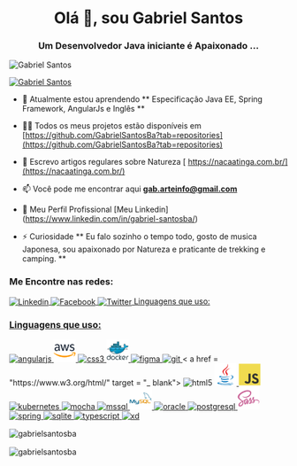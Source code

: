 <h1 align = "center"> Olá 👋, sou Gabriel Santos </h1>
<h3 align = "center"> Um Desenvolvedor Java iniciante é Apaixonado ... </h3>

<p align = "left"> <img src="https://komarev.com/ghpvc/?username=gabrielsantosba&label=Profile%20views&color=0e75b6&style=flat" alt="Gabriel Santos" /> </p>


<p align = "left"> <a href = "https : //github.com/ryo-ma/github-profile-trophy "> <img src="https://scontent.fval1-1.fna.fbcdn.net/v/t1.0-9/121458086_2169036856573187_1114973942487733685_o.jpg?_nc_cat=105&ccb=2&_nc_sid=09cbfe&_nc_ohc=N_3gYAy2Mn4AX_ueX64&_nc_ht=scontent.fval1-1.fna&oh=c6eda0a1110eb501f030f6e6f24743e5&oe=60325D87"alt =" Gabriel Santos"width = "20%" height = "25%"/>
</a> 
</p>
 


- 🌱 Atualmente estou aprendendo ** Especificação Java EE, Spring Framework, AngularJs e Inglês **

- 👨‍💻 Todos os meus projetos estão disponíveis em [https://github.com/GabrielSantosBa?tab=repositories](https://github.com/GabrielSantosBa?tab=repositories)

- 📝 Escrevo artigos regulares sobre Natureza [ https://nacaatinga.com.br/](https://nacaatinga.com.br/)

- 📫 Você pode me encontrar aqui **gab.arteinfo@gmail.com**

- 📄 Meu Perfil Profissional [Meu Linkedin] (https://www.linkedin.com/in/gabriel-santosba/)

- ⚡ Curiosidade ** Eu falo sozinho o tempo todo,  gosto de musica Japonesa, sou apaixonado por Natureza e praticante de trekking e camping. **



<h3 align = "left"> Me Encontre nas redes: </h3>

<p align = "left"> 
<a href="https://linkedin.com/in/gabriel-santosba" target="blank"> <img align = "center" src="https://cdn.onlinewebfonts.com/svg/img_43781.png"alt ="Linkedin "height="30"width="40"/> 
 </a> 
 <a href ="https://www.facebook.com/GabrielSantosWebDeveloper"target = "blank"> <img align = "center" src = "https://cdns.iconmonstr.com/wp-content/assets/preview/2017/240/iconmonstr-facebook-6.png" alt = "Facebook" height = "30"width ="40" /> 
 </a>
<a href ="https://twitter.com/Gabriel11780553/" target="_blank"> <img align = "center" src = "https://www.seekpng.com/png/small/351-3516255_png-file-svg-twitter-icon-white-square.png" alt = "Twitter" height = "30"width ="40 /> 
 </a> 
</p></br>
 
 
 
 <h3 align =" left "> Linguagens que uso: </h3>
<h3 align =" left "> Linguagens que uso: </h3>
<p align = "left"> <a href="https://angular.io" target="_blank"> <img src = "https://raw.githubusercontent.com/devicons/devicon/master/icons/ angularjs / angularjs-original-wordmark.svg "alt =" angularjs "width =" 40 "height =" 40 "/> </a> <a href =" https://aws.amazon.com "target =" _ blank "> <img src =" https://raw.githubusercontent.com/devicons/devicon/master/icons/amazonwebservices/amazonwebservices-original-wordmark.svg "alt =" aws "width =" 40 "height =" 40 " /> </a> <a href="https://www.w3schools.com/css/" target="_blank"> <img src = "https: //raw.githubusercontent.com / devicons / devicon / master / icons / css3 / css3-original-wordmark.svg "alt =" css3 "width =" 40 "height =" 40 "/> </a> <a href =" https: // www.docker.com/ "target =" _ blank "> <img src =" https://raw.githubusercontent.com/devicons/devicon/master/icons/docker/docker-original-wordmark.svg "alt =" docker "width =" 40 "height =" 40 "/> </a> <a href="https://www.figma.com/" target="_blank"> <img src =" https: // www. vectorlogo.zone/logos/figma/figma-icon.svg "alt =" figma "width =" 40 "height =" 40 "/> </a> <a href =" https://git-scm.com/ "target =" _ blank "> <img src = "https://www.vectorlogo.zone/logos/git-scm/git-scm-icon.svg" alt = "git" width = "40" height = "40" /> </a> < a href = "https://www.w3.org/html/" target = "_ blank"> <img src = "https://raw.githubusercontent.com/devicons/devicon/master/icons/html5/html5- original-wordmark.svg "alt =" html5 "width =" 40 "height =" 40 "/> </a> <a href="https://www.java.com" target="_blank"> <img src = "https://raw.githubusercontent.com/devicons/devicon/master/icons/java/java-original.svg" alt = "java" width = "40" height = "40" /> </a> <a href = "https: //developer.mozilla.org / en-US / docs / Web / JavaScript "target =" _ blank "> <img src =" https://raw.githubusercontent.com/devicons/devicon/master/icons/javascript/javascript-original.svg "alt = "javascript" width = "40" height = "40" /> </a> <a href="https://kubernetes.io" target="_blank"> <img src = "https: // www. vectorlogo.zone/logos/kubernetes/kubernetes-icon.svg "alt =" kubernetes "width =" 40 "height =" 40 "/> </a> <a href =" https://mochajs.org "target = "_blank"> <img src = "https://www.vectorlogo.zone/logos/mochajs/mochajs-icon.svg" alt = "mocha" width = "40" height = "40" /> </a><a href="https://www.microsoft.com/en-us/sql-server" target="_blank"> <img src = "https://cdn.worldvectorlogo.com/logos/microsoft-sql- server.svg "alt =" mssql "width =" 40 "height =" 40 "/> </a> <a href="https://www.mysql.com/" target="_blank"> <img src = "https://raw.githubusercontent.com/devicons/devicon/master/icons/mysql/mysql-original-wordmark.svg" alt = "mysql" width = "40" height = "40" /> </ a > <a href="https://www.oracle.com/" target="_blank"> <img src = "https://raw.githubusercontent.com/devicons/devicon/master/icons/oracle/oracle- original.svg "alt =" oracle "width = "40" height = "40" /> </a> <a href="https://www.postgresql.org" target="_blank"> <img src = "https: //raw.githubusercontent. com / devicons / devicon / master / icons / postgresql / postgresql-original-wordmark.svg "alt =" postgresql "width =" 40 "height =" 40 "/> </a> <a href =" https: // sass-lang.com "target =" _ blank "> <img src =" https://raw.githubusercontent.com/devicons/devicon/master/icons/sass/sass-original.svg "alt =" sass "width = "40" height = "40" /> </a> <a href="https://spring.io/" target="_blank"> <img src = "https: //www.vectorlogo.zone / logos / springio / springio-icon.svg "alt =" spring "width =" 40 "height =" 40 "/> </a> <a href =" https://www.sqlite.org/ "target = "_ blank"> <img src = "https://www.vectorlogo.zone/logos/sqlite/sqlite-icon.svg" alt = "sqlite" width = "40" height = "40" /> </ a > <a href="https://www.typescriptlang.org/" target="_blank"> <img src = "https://raw.githubusercontent.com/devicons/devicon/master/icons/typescript/typescript- original.svg "alt =" typescript "width =" 40 "height =" 40 "/> </a> <a href =" https://www.adobe.com/products/xd.html "target =" _ blank "><img src = "https://cdn.worldvectorlogo.com/logos/adobe-xd.svg" alt = "xd" width = "40" height = "40" /> </a> </p>

<p> <img align = "center" src = "https://github-readme-stats.vercel.app/api/top-langs?username=gabrielsantosba&show_icons=true&locale=en&layout=compact" alt = "gabrielsantosba" /> </p>

<p> <img align = "center" src = "https://github-readme-streak-stats.herokuapp.com/?user=gabrielsantosba&" alt = "gabrielsantosba" /> </p>



